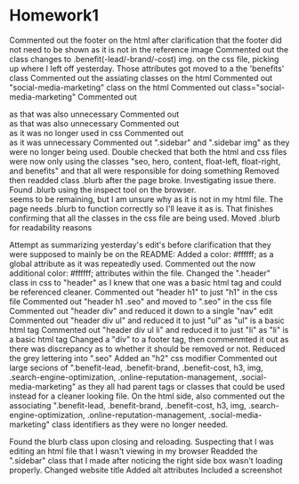 # Homework1

Commented out the footer on the html after clarification that the footer did not need to be shown as it is not in the reference image
Commented out the class changes to .benefit(-lead/-brand/-cost) img. on the css file, picking up where I left off yesterday. Those attributes got moved to a the 'benefits' class
Commented out the assiating classes on the html
Commented out "social-media-marketing" class on the html
Commented out class="social-media-marketing"
Commented out <div id="social-media-marketing"> as that was also unnecessary
Commented out <div id="online-reputation-management"> as that was also unnecessary
Commented out <div class="search-engine-optimization"> as it was no longer used in css
Commented out <div class="header"> as it was unnecessary
Commented out ".sidebar" and ".sidebar img" as they were no longer being used.
Double checked that both the html and css files were now only using the classes "seo, hero, content, float-left, float-right, and benefits" and that all were responsible for doing something
Removed then readded class .blurb after the page broke. Investigating issue there.
Found .blurb using the inspect tool on the browser. <div id="search-engine-optimization" class="blurb"> seems to be remaining, but I am unsure why as it is not in my html file. The page needs .blurb to function correctly so I'll leave it as is.
That finishes confirming that all the classes in the css file are being used.
Moved .blurb for readability reasons

Attempt as summarizing yesterday's edit's before clarification that they were supposed to mainly be on the README:
Added a color: #ffffff; as a global attribute as it was repeatedly used. 
Commented out the now additional color: #ffffff; attributes within the file.
Changed the ".header" class in css to "header" as I knew that one was a basic html tag and could be referenced cleaner.
Commented out "header h1" to just "h1" in the css file
Commented out "header h1 .seo" and moved to ".seo" in the css file
Commented out "header div" and reduced it down to a single "nav" edit
Commented out "header div ul" and reduced it to just "ul" as "ul" is a basic html tag
Commented out "header div ul li" and reduced it to just "li" as "li" is a basic html tag
Changed a "div" to a footer tag, then commenmted it out as there was discrepancy as to whether it should be removed or not.
Reduced the grey lettering into ".seo"
Added an "h2" css modifier
Commented out large secions of ".benefit-lead, .benefit-brand, .benefit-cost, h3, img, .search-engine-optimization, .online-reputation-management, .social-media-marketing" as they all had parent tags or classes that could be used instead for a cleaner looking file.
On the html side, also commented out the associating ".benefit-lead, .benefit-brand, .benefit-cost, h3, img, .search-engine-optimization, .online-reputation-management, .social-media-marketing" class identifiers as they were no longer needed.

Found the blurb class upon closing and reloading. Suspecting that I was editing an html file that I wasn't viewing in my browser
Readded the ".sidebar" class that I made after noticing the right side box wasn't loading properly.
Changed website title
Added alt attributes
Included a screenshot
